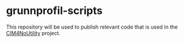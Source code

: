 # grunnprofil-scripts

This repository will be used to publish relevant code that is used in the [CIM4NoUtility](https://github.com/3lbits/CIM4NoUtility/tree/main) project.